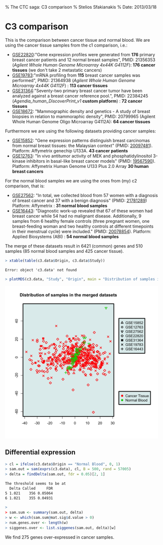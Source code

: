% The CTC saga: C3 comparison
% Stelios Sfakianakis
% Date: 2013/03/18




# C3 comparison

This is the comparison between cancer tissue and normal blood. We are using the cancer tissue samples from the c1 comparison, i.e.:

- [GSE22820](http://www.ncbi.nlm.nih.gov/geo/query/acc.cgi?acc=GSE22820):"Gene expression profiles were generated from **176** primary breast cancer patients and 12 normal breast samples", PMID: 21356353 (*Agilent Whole Human Genome Microarray 4x44K G4112F*): **176 cancer tissues** (we don't take 2 metastatic cancers)
- [GSE19783](http://www.ncbi.nlm.nih.gov/geo/query/acc.cgi?acc=GSE19783):"mRNA profiling from **115** breast cancer samples was performed", PMID: 21364938 (*Agilent Whole Human Genome Microarray 4x44K G4112F*) : **113 cancer tissues**
- [GSE31364](http://www.ncbi.nlm.nih.gov/geo/query/acc.cgi?acc=GSE31364):"Seventy-two primary breast cancer tumor have been analyzed against a breast cancer reference pool.", PMID: 22384245 (*Agendia_human_DiscoverPrint_v1* **custom platform**) : **72 cancer tissues**
- [GSE18672](http://www.ncbi.nlm.nih.gov/geo/query/acc.cgi?acc=GSE18672): "Mammographic density and genetics - A study of breast biopsies in relation to mammoraphic density", PMID: 20799965 (Agilent Whole Human Genome Oligo Microarray G4112A): **64 cancer tissues**

Furthermore we are using the following datasets providing cancer samples:

- [GSE15852](http://www.ncbi.nlm.nih.gov/geo/query/acc.cgi?acc=GSE15852): "Gene expression patterns distinguish breast carcinomas from normal breast tissues: the Malaysian context" (PMID: [20097481](http://www.ncbi.nlm.nih.gov/pubmed/20097481)). Platform: Affymetrix genechip U133A. **43 cancer patients**
- [GSE12763](http://www.ncbi.nlm.nih.gov/geo/query/acc.cgi?acc=GSE12763): "In vivo antitumor activity of MEK and phosphatidylinositol 3-kinase inhibitors in basal-like breast cancer models" (PMID: [19567590](http://www.ncbi.nlm.nih.gov/pubmed/19567590)). Platform: Affymetrix Human Genome U133 Plus 2.0 Array **30 human breast cancers**

For the normal blood samples we are using the ones from (my) c2 comparison, that is:

- [GSE27562](http://www.ncbi.nlm.nih.gov/geo/query/acc.cgi?acc=GSE27562): "In total, we collected blood from 57 women with a diagnosis of breast cancer and 37 with a benign diagnosis"  (PMID: [21781289](http://www.ncbi.nlm.nih.gov/pubmed/21781289)) Platform: Affymetrix : **31 normal blood samples**
- [GSE16443](http://www.ncbi.nlm.nih.gov/geo/query/acc.cgi?acc=GSE16443): "Diagnostic work-up revealed that 67 of these women had breast cancer while 54 had no malignant disease. Additionally, 9 samples from 6 healthy female controls (three pregnant women, one breast-feeding woman and two healthy controls at different timepoints in their menstrual cycle) were included." (PMID: [20078854](http://www.ncbi.nlm.nih.gov/pubmed/20078854)). Platform: Applied Biosystems (ABI) : **54 normal blood samples**




The merge of these datasets result in 6421 (common) genes and 510 samples (85 normal blood samples and 425 cancer tissue).
    

```r
> xtable(table(c3.data$Origin, c3.data$Study))
```

```
Error: object 'c3.data' not found
```



```r
> plotMDS(c3.data, "Study", "Origin", main = "Distribution of samples in the merged datasets")
```

![2D (MDS) plot of the merged dataset](figures/plot.png) 


## Differential expression


```r
> cl = ifelse(c3.data$Origin == "Normal Blood", 0, 1)
> sam.out = sam(exprs(c3.data), cl, B = 500, rand = 57005)
> delta = findDelta(sam.out, fdr = 0.05)[2, 1]
```

```
The threshold seems to be at 
  Delta Called     FDR
5 1.021    356 0.05064
6 1.021    355 0.04931
```

```r
> 
> sam.sum <- summary(sam.out, delta)
> w <- which(sam.sum@mat.sig$d.value > 0)
> num.genes.over <- length(w)
> siggenes.over <- list.siggenes(sam.out, delta)[w]
```


We find 275 genes over-expressed in cancer samples.

